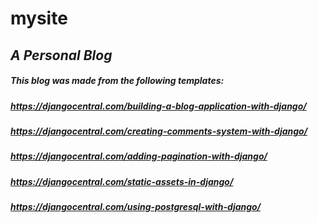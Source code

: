 # **mysite**

## **_A Personal Blog_**

##### This blog was made from the following templates:

##### https://djangocentral.com/building-a-blog-application-with-django/

##### https://djangocentral.com/creating-comments-system-with-django/

##### https://djangocentral.com/adding-pagination-with-django/

##### https://djangocentral.com/static-assets-in-django/

##### https://djangocentral.com/using-postgresql-with-django/
